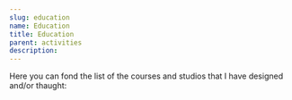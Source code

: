 ```yaml
---
slug: education
name: Education
title: Education
parent: activities
description:
---
```


Here you can fond the list of the courses and studios that I have designed and/or thaught:
